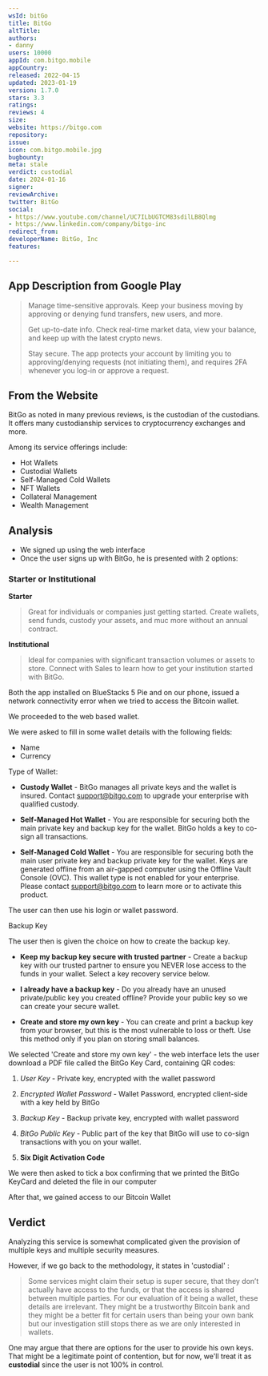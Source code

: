 ```yaml
---
wsId: bitGo
title: BitGo
altTitle: 
authors:
- danny
users: 10000
appId: com.bitgo.mobile
appCountry: 
released: 2022-04-15
updated: 2023-01-19
version: 1.7.0
stars: 3.3
ratings: 
reviews: 4
size: 
website: https://bitgo.com
repository: 
issue: 
icon: com.bitgo.mobile.jpg
bugbounty: 
meta: stale
verdict: custodial
date: 2024-01-16
signer: 
reviewArchive: 
twitter: BitGo
social:
- https://www.youtube.com/channel/UC7ILbUGTCM83sdilLB8Qlmg
- https://www.linkedin.com/company/bitgo-inc
redirect_from: 
developerName: BitGo, Inc
features: 

---
```


## App Description from Google Play 

> Manage time-sensitive approvals. Keep your business moving by approving or denying fund transfers, new users, and more.
>
> Get up-to-date info. Check real-time market data, view your balance, and keep up with the latest crypto news.
>
> Stay secure. The app protects your account by limiting you to approving/denying requests (not initiating them), and requires 2FA whenever you log-in or approve a request.

## From the Website 

BitGo as noted in many previous reviews, is the custodian of the custodians. It offers many custodianship services to cryptocurrency exchanges and more. 

Among its service offerings include:

- Hot Wallets
- Custodial Wallets
- Self-Managed Cold Wallets
- NFT Wallets
- Collateral Management
- Wealth Management

## Analysis 

- We signed up using the web interface 
- Once the user signs up with BitGo, he is presented with 2 options: 

### Starter or Institutional

**Starter**

> Great for individuals or companies just getting started. Create wallets, send funds, custody your assets, and muc more without an annual contract. 

**Institutional**

> Ideal for companies with significant transaction volumes or assets to store. Connect with Sales to learn how to get your institution started with BitGo. 

Both the app installed on BlueStacks 5 Pie and on our phone, issued a network connectivity error when we tried to access the Bitcoin wallet. 

We proceeded to the web based wallet. 

We were asked to fill in some wallet details with the following fields:

- Name
- Currency

Type of Wallet:

- **Custody Wallet** - BitGo manages all private keys and the wallet is insured. Contact support@bitgo.com to upgrade your enterprise with qualified custody.

- **Self-Managed Hot Wallet** - You are responsible for securing both the main private key and backup key for the wallet. BitGo holds a key to co-sign all transactions. 

- **Self-Managed Cold Wallet** - You are responsible for securing both the main user private key and backup private key for the wallet. Keys are generated offline from an air-gapped computer using the Offline Vault Console (OVC). This wallet type is not enabled for your enterprise. Please contact support@bitgo.com to learn more or to activate this product.

The user can then use his login or wallet password. 

Backup Key

The user then is given the choice on how to create the backup key.

- **Keep my backup key secure with trusted partner** - Create a backup key with our trusted partner to ensure you NEVER lose access to the funds in your wallet. Select a key recovery service below. 

- **I already have a backup key** - Do you already have an unused private/public key you created offline? Provide your public key so we can create your secure wallet. 

- **Create and store my own key** - You can create and print a backup key from your browser, but this is the most vulnerable to loss or theft. Use this method only if you plan on storing small balances.

We selected 'Create and store my own key' - the web interface lets the user download a PDF file called the BitGo Key Card, containing QR codes: 

1. *User Key* - Private key, encrypted with the wallet password

2. *Encrypted Wallet Password* - Wallet Password, encrypted client-side with a key held by BitGo

3. *Backup Key* - Backup private key, encrypted with wallet password 

4. *BitGo Public Key* - Public part of the key that BitGo will use to co-sign transactions with you on your wallet.
 
5. **Six Digit Activation Code** 

We were then asked to tick a box confirming that we printed the BitGo KeyCard and deleted the file in our computer

After that, we gained access to our Bitcoin Wallet

## Verdict 

Analyzing this service is somewhat complicated given the provision of multiple keys and multiple security measures. 

However, if we go back to the methodology, it states in 'custodial' : 

> Some services might claim their setup is super secure, that they don’t actually have access to the funds, or that the access is shared between multiple parties. For our evaluation of it being a wallet, these details are irrelevant. They might be a trustworthy Bitcoin bank and they might be a better fit for certain users than being your own bank but our investigation still stops there as we are only interested in wallets. 

One may argue that there are options for the user to provide his own keys. That might be a legitimate point of contention, but for now, we'll treat it as **custodial** since the user is not 100% in control.